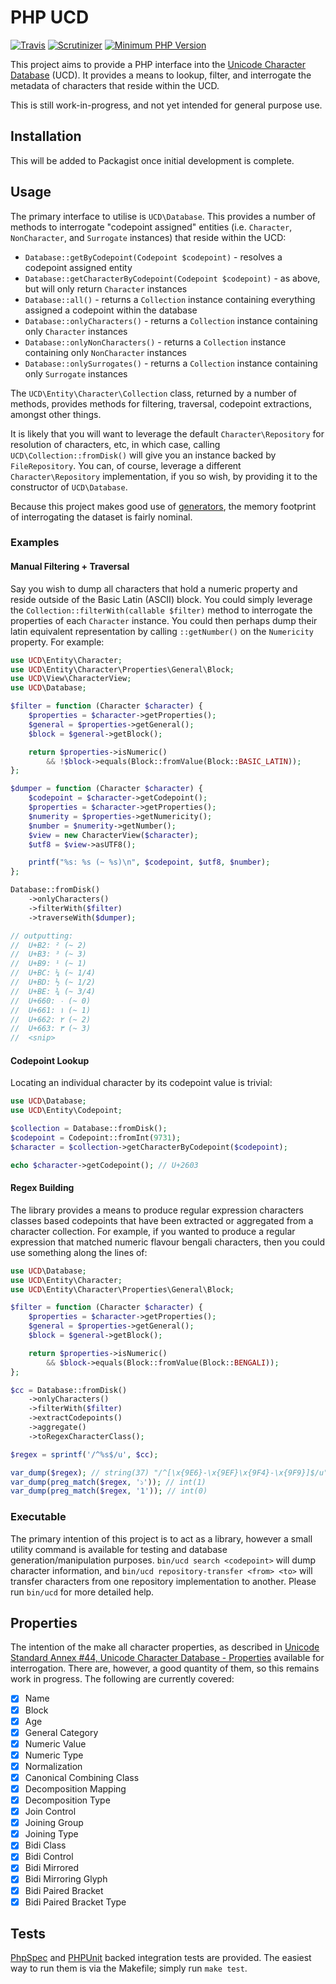 # PHP UCD

[![Travis](https://img.shields.io/travis/nick-jones/php-ucd.svg?style=flat-square)](https://travis-ci.org/nick-jones/php-ucd)
[![Scrutinizer](https://img.shields.io/scrutinizer/g/nick-jones/php-ucd.svg?style=flat-square)](https://scrutinizer-ci.com/g/nick-jones/php-ucd/)
[![Minimum PHP Version](https://img.shields.io/badge/php-%3E%3D%205.5-8892BF.svg?style=flat-square)](https://php.net/)

This project aims to provide a PHP interface into the [Unicode Character Database](http://unicode.org/ucd/) (UCD).
It provides a means to lookup, filter, and interrogate the metadata of characters that reside within the UCD.

This is still work-in-progress, and not yet intended for general purpose use.

## Installation

This will be added to Packagist once initial development is complete.

## Usage

The primary interface to utilise is `UCD\Database`. This provides a number of methods to interrogate 
"codepoint assigned" entities (i.e. `Character`, `NonCharacter`, and `Surrogate` instances) that reside within the UCD:

- `Database::getByCodepoint(Codepoint $codepoint)` - resolves a codepoint assigned entity
- `Database::getCharacterByCodepoint(Codepoint $codepoint)` - as above, but will only return `Character` instances
- `Database::all()` - returns a `Collection` instance containing everything assigned a codepoint within the database
- `Database::onlyCharacters()` - returns a `Collection` instance containing only `Character` instances
- `Database::onlyNonCharacters()` - returns a `Collection` instance containing only `NonCharacter` instances
- `Database::onlySurrogates()` - returns a `Collection` instance containing only `Surrogate` instances

The `UCD\Entity\Character\Collection` class, returned by a number of methods, provides methods for filtering,
traversal, codepoint extractions, amongst other things.

It is likely that you will want to leverage the default `Character\Repository` for resolution of characters, etc, in
which case, calling `UCD\Collection::fromDisk()` will give you an instance backed by `FileRepository`. You can,
of course, leverage a different `Character\Repository` implementation, if you so wish, by providing it to the
constructor of `UCD\Database`.

Because this project makes good use of [generators](https://php.net/generators), the memory footprint of interrogating
the dataset is fairly nominal.

### Examples

#### Manual Filtering + Traversal

Say you wish to dump all characters that hold a numeric property and reside outside of the Basic Latin (ASCII) block. 
You could simply leverage the `Collection::filterWith(callable $filter)` method to interrogate the properties of each
`Character` instance. You could then perhaps dump their latin equivalent representation by calling `::getNumber()` on
the `Numericity` property. For example:

```php
use UCD\Entity\Character;
use UCD\Entity\Character\Properties\General\Block;
use UCD\View\CharacterView;
use UCD\Database;

$filter = function (Character $character) {
    $properties = $character->getProperties();
    $general = $properties->getGeneral();
    $block = $general->getBlock();

    return $properties->isNumeric()
        && !$block->equals(Block::fromValue(Block::BASIC_LATIN));
};

$dumper = function (Character $character) {
    $codepoint = $character->getCodepoint();
    $properties = $character->getProperties();
    $numerity = $properties->getNumericity();
    $number = $numerity->getNumber();
    $view = new CharacterView($character);
    $utf8 = $view->asUTF8();

    printf("%s: %s (~ %s)\n", $codepoint, $utf8, $number);
};

Database::fromDisk()
    ->onlyCharacters()
    ->filterWith($filter)
    ->traverseWith($dumper);

// outputting:
//  U+B2: ² (~ 2)
//  U+B3: ³ (~ 3)
//  U+B9: ¹ (~ 1)
//  U+BC: ¼ (~ 1/4)
//  U+BD: ½ (~ 1/2)
//  U+BE: ¾ (~ 3/4)
//  U+660: ٠ (~ 0)
//  U+661: ١ (~ 1)
//  U+662: ٢ (~ 2)
//  U+663: ٣ (~ 3)
//  <snip>
```

#### Codepoint Lookup

Locating an individual character by its codepoint value is trivial:

```php
use UCD\Database;
use UCD\Entity\Codepoint;

$collection = Database::fromDisk();
$codepoint = Codepoint::fromInt(9731);
$character = $collection->getCharacterByCodepoint($codepoint);

echo $character->getCodepoint(); // U+2603
```

#### Regex Building

The library provides a means to produce regular expression characters classes based codepoints that have been
extracted or aggregated from a character collection. For example, if you wanted to produce a regular expression
that matched numeric flavour bengali characters, then you could use something along the lines of:

```php
use UCD\Database;
use UCD\Entity\Character;
use UCD\Entity\Character\Properties\General\Block;

$filter = function (Character $character) {
    $properties = $character->getProperties();
    $general = $properties->getGeneral();
    $block = $general->getBlock();

    return $properties->isNumeric()
        && $block->equals(Block::fromValue(Block::BENGALI));
};

$cc = Database::fromDisk()
    ->onlyCharacters()
    ->filterWith($filter)
    ->extractCodepoints()
    ->aggregate()
    ->toRegexCharacterClass();

$regex = sprintf('/^%s$/u', $cc);

var_dump($regex); // string(37) "/^[\x{9E6}-\x{9EF}\x{9F4}-\x{9F9}]$/u"
var_dump(preg_match($regex, '১')); // int(1)
var_dump(preg_match($regex, '1')); // int(0)
```

### Executable

The primary intention of this project is to act as a library, however a small utility command is available for testing
and database generation/manipulation purposes. `bin/ucd search <codepoint>` will dump character information, and
`bin/ucd repository-transfer <from> <to>` will transfer characters from one repository implementation to another.
Please run `bin/ucd` for more detailed help.

## Properties

The intention of the make all character properties, as described in
[Unicode Standard Annex #44, Unicode Character Database - Properties](http://www.unicode.org/reports/tr44/) available
for interrogation. There are, however, a good quantity of them, so this remains work in progress. The following are
currently covered:

- [x] Name
- [x] Block
- [x] Age
- [x] General Category
- [x] Numeric Value
- [x] Numeric Type
- [x] Normalization
- [x] Canonical Combining Class
- [x] Decomposition Mapping
- [x] Decomposition Type
- [x] Join Control
- [x] Joining Group
- [x] Joining Type
- [x] Bidi Class
- [x] Bidi Control
- [x] Bidi Mirrored
- [x] Bidi Mirroring Glyph
- [x] Bidi Paired Bracket
- [x] Bidi Paired Bracket Type

## Tests

[PhpSpec](http://www.phpspec.net/) and [PHPUnit](https://phpunit.de/) backed integration tests are provided.
The easiest way to run them is via the Makefile; simply run `make test`.
